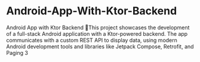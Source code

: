 # Android-App-With-Ktor-Backend
Android App with Ktor Backend 🚀This project showcases the development of a full-stack Android application with a Ktor-powered backend. The app communicates with a custom REST API to display data, using modern Android development tools and libraries like Jetpack Compose, Retrofit, and Paging 3
